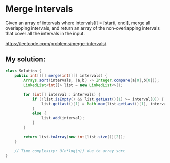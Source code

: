 # Merge Intervals

Given an array of intervals where intervals[i] = [starti, endi], merge all overlapping intervals, and return an array of the non-overlapping intervals that cover all the intervals in the input.

https://leetcode.com/problems/merge-intervals/

## My solution:

```Java
class Solution {
    public int[][] merge(int[][] intervals) {
        Arrays.sort(intervals, (a,b) -> Integer.compare(a[0],b[0]));
        LinkedList<int[]> list = new LinkedList<>();
        
        for (int[] interval : intervals) {
            if (!list.isEmpty() && list.getLast()[1] >= interval[0]) {
                list.getLast()[1] = Math.max(list.getLast()[1], interval[1]);
            }
            else {
                list.add(interval);
            }
        }
        
        return list.toArray(new int[list.size()][2]);
    }
    
    // Time complexity: O(n*log(n)) due to array sort
}
```
